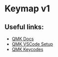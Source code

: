 # Keymap v1


## Useful links:
- [QMK Docs](https://docs.qmk.fm/#/)
- [QMK VSCode Setup](https://github.com/qmk/qmk_firmware/blob/master/docs/other_vscode.md#configuring-vs-code)
- [QMK Keycodes](https://github.com/qmk/qmk_firmware/blob/master/docs/keycodes.md)
